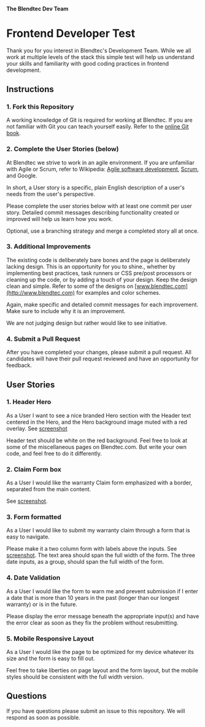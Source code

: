 #### The Blendtec Dev Team

# Frontend Developer Test

Thank you for you interest in Blendtec's Development Team. While we all work at multiple levels of the stack this simple test will help us understand your skills and familiarity with good coding practices in frontend development.

## Instructions

### 1. Fork this Repository

A working knowledge of Git is required for working at Blendtec. If you are not familiar with Git you can teach yourself easily. Refer to the [online Git book](http://git-scm.com/book).

### 2. Complete the User Stories (below)

At Blendtec we strive to work in an agile environment. If you are unfamiliar with Agile or Scrum, refer to Wikipedia: [Agile software development](https://en.wikipedia.org/wiki/Agile_software_development), [Scrum](https://en.wikipedia.org/wiki/Scrum_(software_development)), and Google.

In short, a User story is a specific, plain English description of a user's needs from the user's perspective.

Please complete the user stories below with at least one commit per user story. Detailed commit messages describing functionality created or improved will help us learn how you work.

Optional, use a branching strategy and merge a completed story all at once.

### 3. Additional Improvements

The existing code is deliberately bare bones and the page is deliberately lacking design. This is an opportunity for you to shine., whether by implementing best practices, task runners or CSS pre/post processors or cleaning up the code, or by adding a touch of your design. Keep the design clean and simple. Refer to some of the designs on [www.blendtec.com](http://www.blendtec.com) for examples and color schemes.

Again, make specific and detailed commit messages for each improvement. Make sure to include why it is an improvement.

We are not judging design but rather would like to see initiative.

### 4. Submit a Pull Request

After you have completed your changes, please submit a pull request. All candidates will have their pull request reviewed and have an opportunity for feedback.

## User Stories

### 1. Header Hero

As a User I want to see a nice branded Hero section with the Header text centered in the Hero, and the Hero background image muted with a red overlay. See [screenshot](screenshot-hero.png)

Header text should be white on the red background. Feel free to look at some of the miscellaneous pages on Blendtec.com. But write your own code, and feel free to do it differently.

### 2. Claim Form box

As a User I would like the warranty Claim form emphasized with a border, separated from the main content.

See [screenshot](screenshot-contentbox.png).

### 3. Form formatted

As a User I would like to submit my warranty claim through a form that is easy to navigate.

Please make it a two column form with labels above the inputs. See [screenshot](screenshot-form.png). The text area should span the full width of the form. The three date inputs, as a group, should span the full width of the form.

### 4. Date Validation

As a User I would like the form to warn me and prevent submission if I enter a date that is more than 10 years in the past (longer than our longest warranty) or is in the future.

Please display the error message beneath the appropriate input(s) and have the error clear as soon as they fix the problem without resubmitting.

### 5. Mobile Responsive Layout

As a User I would like the page to be optimized for my device whatever its size and the form is easy to fill out.

Feel free to take liberties on page layout and the form layout, but the mobile styles should be consistent with the full width version.

## Questions

If you have questions please submit an issue to this repository. We will respond as soon as possible.
